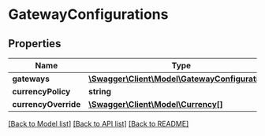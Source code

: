 # GatewayConfigurations

## Properties
Name | Type | Description | Notes
------------ | ------------- | ------------- | -------------
**gateways** | [**\Swagger\Client\Model\GatewayConfiguration[]**](GatewayConfiguration.md) |  | [optional] 
**currencyPolicy** | **string** |  | [optional] 
**currencyOverride** | [**\Swagger\Client\Model\Currency[]**](Currency.md) |  | [optional] 

[[Back to Model list]](../README.md#documentation-for-models) [[Back to API list]](../README.md#documentation-for-api-endpoints) [[Back to README]](../README.md)


